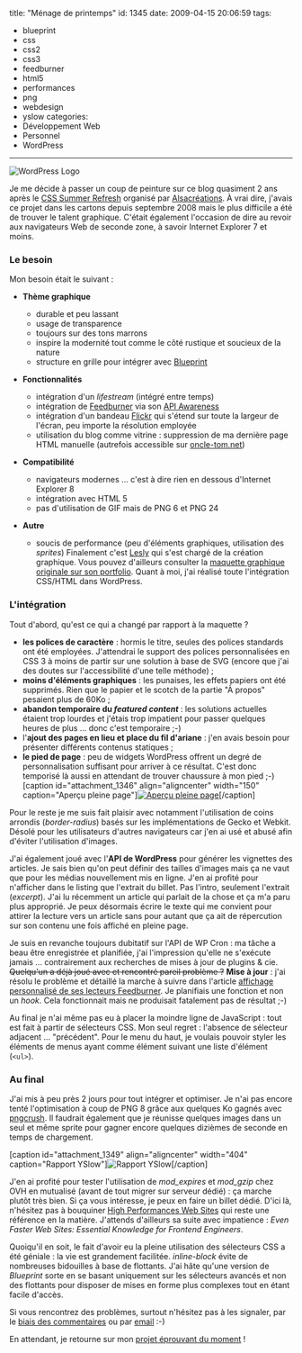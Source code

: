 title: "Ménage de printemps"
id: 1345
date: 2009-04-15 20:06:59
tags:
- blueprint
- css
- css2
- css3
- feedburner
- html5
- performances
- png
- webdesign
- yslow
categories:
- Développement Web
- Personnel
- WordPress
---

![WordPress Logo](https://oncletom.io/images/2009/04/wordpress-badge-138x138.png "WordPress Logo")

Je me décide à passer un coup de peinture sur ce blog quasiment 2 ans après le [CSS Summer Refresh](https://oncletom.io/2007/08/15/css-summer-refresh-2007/) organisé par [Alsacréations](http://alsacreations.com/). À vrai dire, j'avais ce projet dans les cartons depuis septembre 2008 mais le plus difficile a été de trouver le talent graphique. C'était également l'occasion de dire au revoir aux navigateurs Web de seconde zone, à savoir Internet Explorer 7 et moins.

<!--more-->

### Le besoin

Mon besoin était le suivant :

*   **Thème graphique**

    *   durable et peu lassant
    *   usage de transparence
    *   toujours sur des tons marrons
    *   inspire la modernité tout comme le côté rustique et soucieux de la nature
    *   structure en grille pour intégrer avec [Blueprint](http://blueprintcss.org/)

*   **Fonctionnalités**

    *   intégration d'un _lifestream_ (intégré entre temps)
    *   intégration de [Feedburner](http://feedburner.com/) via son [API Awareness](http://code.google.com/intl/fr/apis/feedburner/awareness_api.html)
    *   intégration d'un bandeau [Flickr](http://flickr.com/) qui s'étend sur toute la largeur de l'écran, peu importe la résolution employée
    *   utilisation du blog comme vitrine : suppression de ma dernière page HTML manuelle (autrefois accessible sur [oncle-tom.net](http://oncle-tom.net/))

*   **Compatibilité**

    *   navigateurs modernes ... c'est à dire rien en dessous d'Internet Explorer 8
    *   intégration avec HTML 5
    *   pas d'utilisation de GIF mais de PNG 6 et PNG 24

*   **Autre**

    *   soucis de performance (peu d'éléments graphiques, utilisation des _sprites_)
Finalement c'est [Lesly](http://leslyg.com/) qui s'est chargé de la création graphique. Vous pouvez d'ailleurs consulter la [maquette graphique originale sur son portfolio](http://leslyg.com/work/blog-de-thomas-parisot-oncle-tom/). Quant à moi, j'ai réalisé toute l'intégration CSS/HTML dans WordPress.

### L'intégration

Tout d'abord, qu'est ce qui a changé par rapport à la maquette ?

*   **les polices de caractère** : hormis le titre, seules des polices standards ont été employées. J'attendrai le support des polices personnalisées en CSS 3 à moins de partir sur une solution à base de SVG (encore que j'ai des doutes sur l'accessibilité d'une telle méthode) ;
*   **moins d'éléments graphiques** : les punaises, les effets papiers ont été supprimés. Rien que le papier et le scotch de la partie "À propos" pesaient plus de 60Ko ;
*   **abandon temporaire du _featured content_** : les solutions actuelles étaient trop lourdes et j'étais trop impatient pour passer quelques heures de plus ... donc c'est temporaire ;-)
*   l'**ajout des pages en lieu et place du fil d'ariane** : j'en avais besoin pour présenter différents contenus statiques ;
*   **le pied de page** : peu de widgets WordPress offrent un degré de personnalisation suffisant pour arriver à ce résultat. C'est donc temporisé là aussi en attendant de trouver chaussure à mon pied ;-)
[caption id="attachment_1346" align="aligncenter" width="150" caption="Aperçu pleine page"][![Aperçu pleine page](https://oncletom.io/images/2009/04/caseoncle-tomnet-oncletom-wood-150x300.png "caseoncle-tomnet-oncletom-wood")](/images/2009/04/caseoncle-tomnet-oncletom-wood.png)[/caption]

Pour le reste je me suis fait plaisir avec notamment l'utilisation de coins arrondis (_border-radius_) basés sur les implémentations de Gecko et Webkit. Désolé pour les utilisateurs d'autres navigateurs car j'en ai usé et abusé afin d'éviter l'utilisation d'images.

J'ai également joué avec l'**API de WordPress** pour générer les vignettes des articles. Je sais bien qu'on peut définir des tailles d'images mais ça ne vaut que pour les médias nouvellement mis en ligne. J'en ai profité pour n'afficher dans le listing que l'extrait du billet. Pas l'intro, seulement l'extrait (_excerpt_). J'ai lu récemment un article qui parlait de la chose et ça m'a paru plus approprié. Je peux désormais écrire le texte qui me convient pour attirer la lecture vers un article sans pour autant que ça ait de répercution sur son contenu une fois affiché en pleine page.

Je suis en revanche toujours dubitatif sur l'API de WP Cron : ma tâche a beau être enregistrée et planifiée, j'ai l'impression qu'elle ne s'exécute jamais ... contrairement aux recherches de mises à jour de plugins & cie. <span style="text-decoration: line-through;">Quelqu'un a déjà joué avec et rencontré pareil problème ?</span>
**Mise à jour** : j'ai résolu le problème et détaillé la marche à suivre dans l'article [affichage personnalisé de ses lecteurs Feedburner](https://oncletom.io/2009/05/14/affichage-personnalise-abonnes-feedburner/). Je planifiais une fonction et non un _hook_. Cela fonctionnait mais ne produisait fatalement pas de résultat ;-)

Au final je n'ai même pas eu à placer la moindre ligne de JavaScript : tout est fait à partir de sélecteurs CSS. Mon seul regret : l'absence de sélecteur adjacent ... "précédent". Pour le menu du haut, je voulais pouvoir styler les éléments de menus ayant comme élément suivant une liste d'élément (`<ul>`).

### Au final

J'ai mis à peu près 2 jours pour tout intégrer et optimiser. Je n'ai pas encore tenté l'optimisation à coup de PNG 8 grâce aux quelques Ko gagnés avec [pngcrush](http://pmt.sourceforge.net/pngcrush/). Il faudrait également que je réunisse quelques images dans un seul et même sprite pour gagner encore quelques dizièmes de seconde en temps de chargement.

[caption id="attachment_1349" align="aligncenter" width="404" caption="Rapport YSlow"]![Rapport YSlow](https://oncletom.io/images/2009/04/caseoncle-tomnet-yslow.png "Rapport YSlow")[/caption]

J'en ai profité pour tester l'utilisation de _mod_expires_ et _mod_gzip_ chez OVH en mutualisé (avant de tout migrer sur serveur dédié) : ça marche plutôt très bien. Si ça vous intéresse, je peux en faire un billet dédié. D'ici là, n'hésitez pas à bouquiner [High Performances Web Sites](https://oncletom.io/2008/07/15/high-performance-web-sites/) qui reste une référence en la matière. J'attends d'ailleurs sa suite avec impatience : _Even Faster Web Sites: Essential Knowledge for Frontend Engineers_.

Quoiqu'il en soit, le fait d'avoir eu la pleine utilisation des sélecteurs CSS a été géniale : la vie est grandement facilitée. _inline-block_ évite de nombreuses bidouilles à base de flottants. J'ai hâte qu'une version de _Blueprint_ sorte en se basant uniquement sur les sélecteurs avancés et non des flottants pour disposer de mises en forme plus complexes tout en étant facile d'accès.

Si vous rencontrez des problèmes, surtout n'hésitez pas à les signaler, par le [biais des commentaires](#respond) ou par [email](/contact/) :-)

En attendant, je retourne sur mon [projet éprouvant du moment](https://oncletom.io/2009/02/24/faire-part-de-naissance/) !